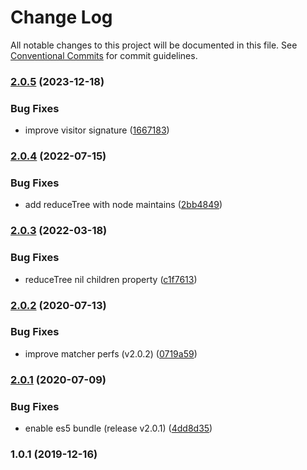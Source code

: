 # Change Log

All notable changes to this project will be documented in this file. See [Conventional Commits](https://conventionalcommits.org) for commit guidelines.

### [2.0.5](https://github.com/allex/route-utils/compare/2.0.4...2.0.5) (2023-12-18)


### Bug Fixes

* improve visitor signature ([1667183](https://github.com/allex/route-utils/commit/166718380e9b1c753c09c69eae6461c40b242aac))

### [2.0.4](https://github.com/allex/route-utils/compare/2.0.3...2.0.4) (2022-07-15)


### Bug Fixes

* add reduceTree with node maintains ([2bb4849](https://github.com/allex/route-utils/commit/2bb4849205e27dd59b024f17edcc467f1cea617d))

### [2.0.3](https://github.com/allex/route-utils/compare/2.0.2...2.0.3) (2022-03-18)


### Bug Fixes

* reduceTree nil children property ([c1f7613](https://github.com/allex/route-utils/commit/c1f7613ef96dfb7b8085df316e0877d32ae7d696))

### [2.0.2](https://github.com/allex/route-utils/compare/2.0.1...2.0.2) (2020-07-13)


### Bug Fixes

* improve matcher perfs (v2.0.2) ([0719a59](https://github.com/allex/route-utils/commit/0719a594d7cc36d36fd1cb82addfc8a01cda2a29))

### [2.0.1](https://github.com/allex/route-utils/compare/1.0.1...2.0.1) (2020-07-09)


### Bug Fixes

* enable es5 bundle (release v2.0.1) ([4dd8d35](https://github.com/allex/route-utils/commit/4dd8d356f862988e13bca4b6e01512756779f553))

### 1.0.1 (2019-12-16)
